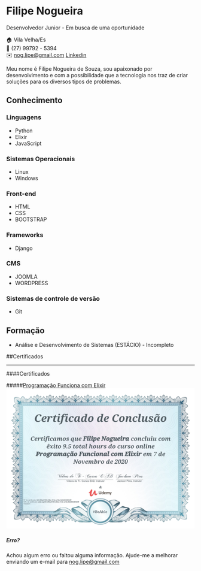 # Filipe Nogueira 

Desenvolvedor Junior - Em busca de uma oportunidade 

:house:    Vila Velha/Es <br>
:iphone:   (27) 99792 - 5394 <br>
:envelope:  nog.lipe@gmail.com
[Linkedin](https://www.linkedin.com/in/filipe-nogueira-souza/)

Meu nome é Filipe Nogueira de Souza, sou apaixonado por desenvolvimento e com a possibilidade que a tecnologia nos traz de criar soluções para os diversos tipos de problemas. 

## Conhecimento

### Linguagens
* Python
* Elixir
* JavaScript

### Sistemas Operacionais
* Linux
* Windows

### Front-end
* HTML
* CSS
* BOOTSTRAP

### Frameworks
* Django

### CMS
* JOOMLA
* WORDPRESS

### Sistemas de controle de versão
* Git

## Formação
* Análise e Desenvolvimento de Sistemas (ESTÁCIO) - Incompleto

##Certificados

-------------------------------------
####Certificados

#####[Programação Funciona com Elixir](https://www.udemy.com/course/programacao-funcional-com-elixir)
![Certificado](img/certificado.jpg)

##### Erro?
Achou algum erro ou faltou alguma informação. Ajude-me a melhorar enviando um e-mail para nog.lipe@gmail.com
